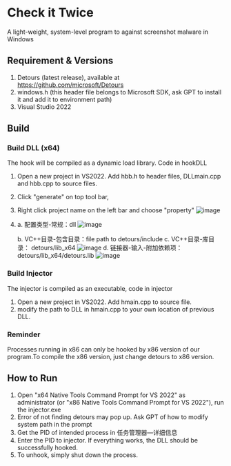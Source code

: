 # Check it Twice
  A light-weight, system-level program to against screenshot malware in Windows

## Requirement & Versions
1. Detours (latest release), available at https://github.com/microsoft/Detours
2. windows.h (this header file belongs to Microsoft SDK, ask GPT to install it and add it to environment path)
3. Visual Studio 2022

## Build

### Build DLL (x64)
The hook will be compiled as a dynamic load library. Code in hookDLL
1. Open a new project in VS2022. Add hbb.h to header files, DLLmain.cpp and hbb.cpp to source files.
2. Click "generate" on top tool bar, 
3. Right click project name on the left bar and choose "property"
   ![image](https://github.com/user-attachments/assets/da1599a5-2ce8-4432-ac78-3c88ebd0e087)
4. a. 配置类型-常规：dll
   ![image](https://github.com/user-attachments/assets/f2fb17f4-346a-4275-9d67-0bd6c79d8c9f)

     b. VC++目录-包含目录：file path to detours/include
     c. VC++目录-库目录： detours/lib_x64
     ![image](https://github.com/user-attachments/assets/633ffaac-7d09-4699-a057-ef8f64226b7b)
     d. 链接器-输入-附加依赖项：detours/lib_x64/detours.lib
   ![image](https://github.com/user-attachments/assets/c34f9fbe-e1ae-4715-8741-b4847bb39304)


### Build Injector
The injector is compiled as an executable, code in injector
1. Open a new project in VS2022. Add hmain.cpp to source file.
2. modify the path to DLL in hmain.cpp to your own location of previous DLL.

### Reminder
Processes running in x86 can only be hooked by x86 version of our program.To compile the x86 version, just change detours to x86 version.

## How to Run
1. Open "x64 Native Tools Command Prompt for VS 2022" as administrator (or "x86 Native Tools Command Prompt for VS 2022"), run the injector.exe
2. Error of not finding detours may pop up. Ask GPT of how to modify system path in the prompt
3. Get the PID of intended process in 任务管理器—详细信息
4. Enter the PID to injector. If everything works, the DLL should be successfully hooked.
5. To unhook, simply shut down the process.

   
